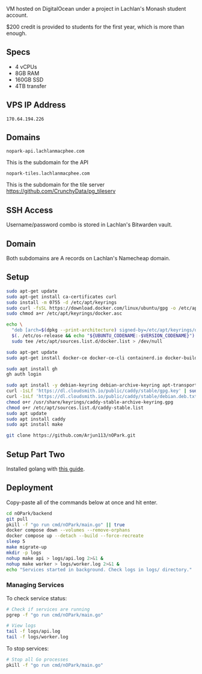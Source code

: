 VM hosted on DigitalOcean under a project in Lachlan's Monash student account.

\$200 credit is provided to students for the first year, which is more than enough.

## Specs

- 4 vCPUs
- 8GB RAM
- 160GB SSD
- 4TB transfer

## VPS IP Address

`170.64.194.226`

## Domains

`nopark-api.lachlanmacphee.com`

This is the subdomain for the API

`nopark-tiles.lachlanmacphee.com`

This is the subdomain for the tile server https://github.com/CrunchyData/pg_tileserv

## SSH Access

Username/password combo is stored in Lachlan's Bitwarden vault.

## Domain

Both subdomains are A records on Lachlan's Namecheap domain.

## Setup

```sh
sudo apt-get update
sudo apt-get install ca-certificates curl
sudo install -m 0755 -d /etc/apt/keyrings
sudo curl -fsSL https://download.docker.com/linux/ubuntu/gpg -o /etc/apt/keyrings/docker.asc
sudo chmod a+r /etc/apt/keyrings/docker.asc

echo \
  "deb [arch=$(dpkg --print-architecture) signed-by=/etc/apt/keyrings/docker.asc] https://download.docker.com/linux/ubuntu \
  $(. /etc/os-release && echo "${UBUNTU_CODENAME:-$VERSION_CODENAME}") stable" | \
  sudo tee /etc/apt/sources.list.d/docker.list > /dev/null
```

```sh
sudo apt-get update
sudo apt-get install docker-ce docker-ce-cli containerd.io docker-buildx-plugin docker-compose-plugin

sudo apt install gh
gh auth login

sudo apt install -y debian-keyring debian-archive-keyring apt-transport-https curl
curl -1sLf 'https://dl.cloudsmith.io/public/caddy/stable/gpg.key' | sudo gpg --dearmor -o /usr/share/keyrings/caddy-stable-archive-keyring.gpg
curl -1sLf 'https://dl.cloudsmith.io/public/caddy/stable/debian.deb.txt' | sudo tee /etc/apt/sources.list.d/caddy-stable.list
chmod o+r /usr/share/keyrings/caddy-stable-archive-keyring.gpg
chmod o+r /etc/apt/sources.list.d/caddy-stable.list
sudo apt update
sudo apt install caddy
sudo apt install make

git clone https://github.com/Arjun113/nOPark.git
```

## Setup Part Two

Installed golang with [this guide](https://www.cherryservers.com/blog/install-go-ubuntu-2404).

## Deployment

Copy-paste all of the commands below at once and hit enter.

```sh
cd nOPark/backend
git pull
pkill -f "go run cmd/nOPark/main.go" || true
docker compose down --volumes --remove-orphans
docker compose up --detach --build --force-recreate
sleep 5
make migrate-up
mkdir -p logs
nohup make api > logs/api.log 2>&1 &
nohup make worker > logs/worker.log 2>&1 &
echo "Services started in background. Check logs in logs/ directory."
```

### Managing Services

To check service status:

```sh
# Check if services are running
pgrep -f "go run cmd/nOPark/main.go"

# View logs
tail -f logs/api.log
tail -f logs/worker.log
```

To stop services:

```sh
# Stop all Go processes
pkill -f "go run cmd/nOPark/main.go"
```
